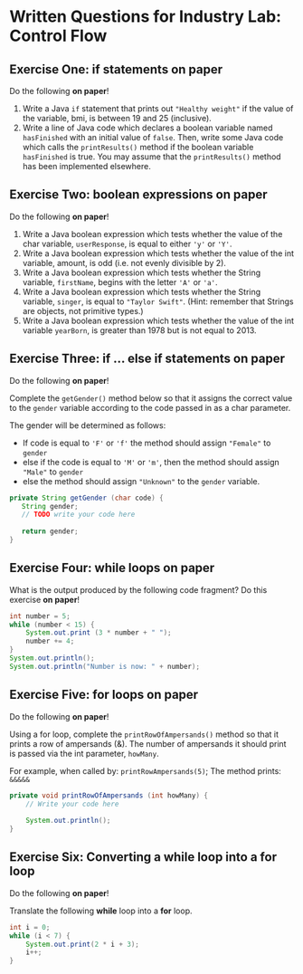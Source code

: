 # Written Questions for Industry Lab: Control Flow

## Exercise One: if statements on paper
Do the following **on paper**!
1. Write a Java `if` statement that prints out `"Healthy weight"` if the value of the variable, bmi, is between 19 and 25 (inclusive).
2. Write a line of Java code which declares a boolean variable named `hasFinished` with an initial value of `false`. Then, write some Java code which calls the `printResults()` method if the boolean variable `hasFinished` is true. You may assume that the `printResults()` method has been implemented elsewhere.

## Exercise Two: boolean expressions on paper
Do the following **on paper**!
1. Write a Java  boolean expression which tests whether the value of the char variable, `userResponse`, is equal to either `'y'` or `'Y'`.
2. Write a Java boolean expression which tests whether the value of the int variable, amount, is odd (i.e. not evenly divisible by 2).
3. Write a Java boolean expression which tests whether the String variable, `firstName`, begins with the letter `'A'` or `'a'`.
4. Write a Java boolean expression which tests whether the String variable, `singer`, is equal to `"Taylor Swift"`.  (Hint: remember that Strings are objects, not primitive types.)
5. Write a Java boolean expression which tests whether the value of the int variable `yearBorn`, is greater than 1978 but is not equal to 2013.

## Exercise Three: if … else if statements on paper
Do the following **on paper**!

Complete the `getGender()` method below so that it assigns the correct value to the `gender` variable according to the code passed in as a char parameter.

The gender will be determined as follows:
* If  code is equal to `'F'` or `'f'` the method should assign `"Female"` to `gender`
* else if the code is equal to `'M'`  or `'m'`, then the method should assign `"Male"` to `gender`
* else the method should assign `"Unknown"` to the `gender` variable.

```java
private String getGender (char code) {
   String gender;
   // TODO write your code here
 
   return gender;
}
```

## Exercise Four: while loops on paper
What is the output produced by the following code fragment? Do this exercise **on paper**!
```java
int number = 5;
while (number < 15) {	
    System.out.print (3 * number + " ");
    number += 4;
}
System.out.println();
System.out.println("Number is now: " + number);
```

## Exercise Five: for loops on paper
Do the following **on paper**!

Using a for loop, complete the `printRowOfAmpersands()` method so that it prints a row of ampersands (&).  The number of ampersands it should print is passed via the int parameter, `howMany`.

For example, when called by: `printRowAmpersands(5)`;
The method prints: `&&&&&`

```java
private void printRowOfAmpersands (int howMany) {
    // Write your code here
    
    System.out.println();
}
```

## Exercise Six: Converting a while loop into a for loop
Do the following **on paper**!

Translate the following **while** loop into a **for** loop.

```java
int i = 0;
while (i < 7) { 
    System.out.print(2 * i + 3);
    i++;
}
```